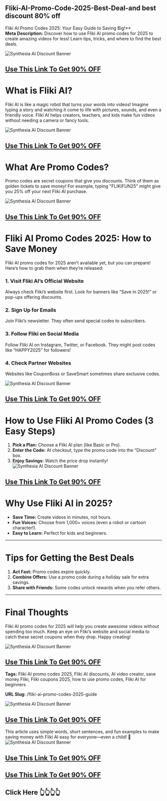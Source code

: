 ## Fliki-AI-Promo-Code-2025-Best-Deal-and best discount 80% off 
Fliki AI Promo Codes 2025: Your Easy Guide to Saving Big!**  
**Meta Description:** Discover how to use Fliki AI promo codes for 2025 to create amazing videos for less! Learn tips, tricks, and where to find the best deals.  

![Synthesia AI Discount Banner](https://i.ytimg.com/vi/QR0LeH0w5KI/sddefault.jpg)
## [Use This Link To Get 90% OFF](https://fliki.ai/?via=80disc)
# **What is Fliki AI?**  
Fliki AI is like a magic robot that turns your words into videos! Imagine typing a story and watching it come to life with pictures, sounds, and even a friendly voice. Fliki AI helps creators, teachers, and kids make fun videos without needing a camera or fancy tools.  

![Synthesia AI Discount Banner](https://encrypted-tbn0.gstatic.com/images?q=tbn:ANd9GcTmlhuhDB5M4AsZr5wR64ZbL25WqD5q1XQsbBmhyesn1pYhkXGSo29haZKa&s=10)
## [Use This Link To Get 90% OFF](https://fliki.ai/?via=80disc)

# **What Are Promo Codes?**  
Promo codes are secret coupons that give you discounts. Think of them as golden tickets to save money! For example, typing "FLIKIFUN25" might give you 25% off your next Fliki AI purchase.  

![Synthesia AI Discount Banner](https://encrypted-tbn0.gstatic.com/images?q=tbn:ANd9GcROJ6Kh-IsdSOlE6P7SGPj-poBGxFj7vvObIw0NZ0W7-oPQTq4Kvo10AgU&s=10)
## [Use This Link To Get 90% OFF](https://fliki.ai/?via=80disc)

# **Fliki AI Promo Codes 2025: How to Save Money**  
Fliki AI promo codes for 2025 aren’t available yet, but you can prepare! Here’s how to grab them when they’re released:  

### **1. Visit Fliki AI’s Official Website**  
Always check Fliki’s website first. Look for banners like “Save in 2025!” or pop-ups offering discounts.  

### **2. Sign Up for Emails**  
Join Fliki’s newsletter. They often send special codes to subscribers.  

### **3. Follow Fliki on Social Media**  
Follow Fliki AI on Instagram, Twitter, or Facebook. They might post codes like “HAPPY2025” for followers!  

### **4. Check Partner Websites**  
Websites like CouponBoss or SaveSmart sometimes share exclusive codes.  

![Synthesia AI Discount Banner](https://i.ytimg.com/vi/QR0LeH0w5KI/sddefault.jpg)
## [Use This Link To Get 90% OFF](https://fliki.ai/?via=80disc)
# **How to Use Fliki AI Promo Codes (3 Easy Steps)**  
1. **Pick a Plan:** Choose a Fliki AI plan (like Basic or Pro).  
2. **Enter the Code:** At checkout, type the promo code into the “Discount” box.  
3. **Enjoy Savings:** Watch the price drop instantly!  
![Synthesia AI Discount Banner](https://encrypted-tbn0.gstatic.com/images?q=tbn:ANd9GcROJ6Kh-IsdSOlE6P7SGPj-poBGxFj7vvObIw0NZ0W7-oPQTq4Kvo10AgU&s=10)

## [Use This Link To Get 90% OFF](https://fliki.ai/?via=80disc)

# **Why Use Fliki AI in 2025?**  
- **Save Time:** Create videos in minutes, not hours.  
- **Fun Voices:** Choose from 1,000+ voices (even a robot or cartoon character!).  
- **Easy to Learn:** Perfect for kids and beginners.  

---

# **Tips for Getting the Best Deals**  
1. **Act Fast:** Promo codes expire quickly.  
2. **Combine Offers:** Use a promo code during a holiday sale for extra savings.  
3. **Share with Friends:** Some codes unlock rewards when you refer others.  

---

# **Final Thoughts**  
Fliki AI promo codes for 2025 will help you create awesome videos without spending too much. Keep an eye on Fliki’s website and social media to catch these secret coupons when they drop. Happy creating!  

![Synthesia AI Discount Banner](https://encrypted-tbn0.gstatic.com/images?q=tbn:ANd9GcTmlhuhDB5M4AsZr5wR64ZbL25WqD5q1XQsbBmhyesn1pYhkXGSo29haZKa&s=10)
## [Use This Link To Get 90% OFF](https://fliki.ai/?via=80disc)

**Tags:** Fliki AI promo codes 2025, Fliki AI discounts, AI video creator, save money Fliki, Fliki coupons 2025, how to use promo codes, Fliki AI for beginners  

**URL Slug:** /fliki-ai-promo-codes-2025-guide  

![Synthesia AI Discount Banner](https://encrypted-tbn0.gstatic.com/images?q=tbn:ANd9GcTmlhuhDB5M4AsZr5wR64ZbL25WqD5q1XQsbBmhyesn1pYhkXGSo29haZKa&s=10)
## [Use This Link To Get 90% OFF](https://fliki.ai/?via=80disc)
This article uses simple words, short sentences, and fun examples to make saving money with Fliki AI easy for everyone—even a child! 🎉
![Synthesia AI Discount Banner](https://i.ytimg.com/vi/QR0LeH0w5KI/sddefault.jpg)
## [Use This Link To Get 90% OFF](https://fliki.ai/?via=80disc)
## [Use This Link To Get 90% OFF](https://fliki.ai/?via=80disc)
## Click Here 👆👆👆👆

